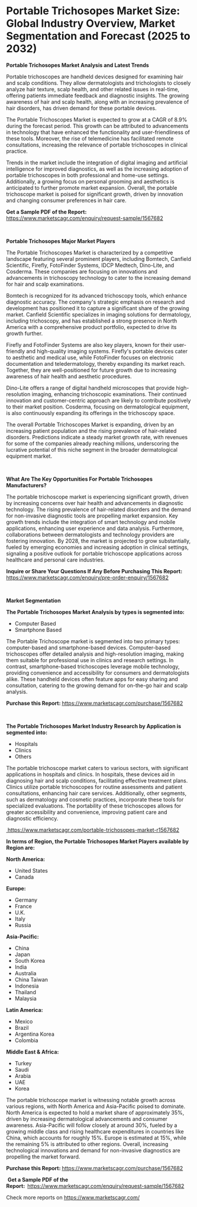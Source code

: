 <p><h1>Portable Trichosopes Market Size: Global Industry Overview, Market Segmentation and Forecast (2025 to 2032)</h1></p><p><strong>Portable Trichosopes Market Analysis and Latest Trends</strong></p>
<p><p>Portable trichoscopes are handheld devices designed for examining hair and scalp conditions. They allow dermatologists and trichologists to closely analyze hair texture, scalp health, and other related issues in real-time, offering patients immediate feedback and diagnostic insights. The growing awareness of hair and scalp health, along with an increasing prevalence of hair disorders, has driven demand for these portable devices.</p><p>The Portable Trichoscopes Market is expected to grow at a CAGR of 8.9% during the forecast period. This growth can be attributed to advancements in technology that have enhanced the functionality and user-friendliness of these tools. Moreover, the rise of telemedicine has facilitated remote consultations, increasing the relevance of portable trichoscopes in clinical practice.</p><p>Trends in the market include the integration of digital imaging and artificial intelligence for improved diagnostics, as well as the increasing adoption of portable trichoscopes in both professional and home-use settings. Additionally, a growing focus on personal grooming and aesthetics is anticipated to further promote market expansion. Overall, the portable trichoscope market is poised for significant growth, driven by innovation and changing consumer preferences in hair care.</p></p>
<p><strong>Get a Sample PDF of the Report:&nbsp;</strong> <a href="https://www.marketscagr.com/enquiry/request-sample/1567682?utm_campaign=3115&utm_medium=2&utm_source=Github&utm_content=ia&utm_term=24032025&utm_id=portable-trichosopes">https://www.marketscagr.com/enquiry/request-sample/1567682</a></p>
<p>&nbsp;</p>
<p><strong>Portable Trichosopes Major Market Players</strong></p>
<p><p>The Portable Trichoscopes Market is characterized by a competitive landscape featuring several prominent players, including Bomtech, Canfield Scientific, Firefly, FotoFinder Systems, IDCP Medtech, Dino-Lite, and Cosderma. These companies are focusing on innovations and advancements in trichoscopy technology to cater to the increasing demand for hair and scalp examinations.</p><p>Bomtech is recognized for its advanced trichoscopy tools, which enhance diagnostic accuracy. The company's strategic emphasis on research and development has positioned it to capture a significant share of the growing market. Canfield Scientific specializes in imaging solutions for dermatology, including trichoscopy, and has established a strong presence in North America with a comprehensive product portfolio, expected to drive its growth further.</p><p>Firefly and FotoFinder Systems are also key players, known for their user-friendly and high-quality imaging systems. Firefly's portable devices cater to aesthetic and medical use, while FotoFinder focuses on electronic documentation and teledermatology, thereby expanding its market reach. Together, they are well-positioned for future growth due to increasing awareness of hair health and aesthetic procedures.</p><p>Dino-Lite offers a range of digital handheld microscopes that provide high-resolution imaging, enhancing trichoscopic examinations. Their continued innovation and customer-centric approach are likely to contribute positively to their market position. Cosderma, focusing on dermatological equipment, is also continuously expanding its offerings in the trichoscopy space.</p><p>The overall Portable Trichoscopes Market is expanding, driven by an increasing patient population and the rising prevalence of hair-related disorders. Predictions indicate a steady market growth rate, with revenues for some of the companies already reaching millions, underscoring the lucrative potential of this niche segment in the broader dermatological equipment market.</p></p>
<p>&nbsp;</p>
<p><strong>What Are The Key Opportunities For Portable Trichosopes Manufacturers?</strong></p>
<p><p>The portable trichoscope market is experiencing significant growth, driven by increasing concerns over hair health and advancements in diagnostic technology. The rising prevalence of hair-related disorders and the demand for non-invasive diagnostic tools are propelling market expansion. Key growth trends include the integration of smart technology and mobile applications, enhancing user experience and data analysis. Furthermore, collaborations between dermatologists and technology providers are fostering innovation. By 2028, the market is projected to grow substantially, fueled by emerging economies and increasing adoption in clinical settings, signaling a positive outlook for portable trichoscope applications across healthcare and personal care industries.</p></p>
<p><strong>Inquire or Share Your Questions If Any Before Purchasing This Report:</strong> <a href="https://www.marketscagr.com/enquiry/pre-order-enquiry/1567682?utm_campaign=3115&utm_medium=2&utm_source=Github&utm_content=ia&utm_term=24032025&utm_id=portable-trichosopes">https://www.marketscagr.com/enquiry/pre-order-enquiry/1567682</a></p>
<p>&nbsp;</p>
<p><strong>Market Segmentation</strong></p>
<p><strong>The Portable Trichosopes Market Analysis by types is segmented into:</strong></p>
<p><ul><li>Computer Based</li><li>Smartphone Based</li></ul></p>
<p><p>The Portable Trichoscope market is segmented into two primary types: computer-based and smartphone-based devices. Computer-based trichoscopes offer detailed analysis and high-resolution imaging, making them suitable for professional use in clinics and research settings. In contrast, smartphone-based trichoscopes leverage mobile technology, providing convenience and accessibility for consumers and dermatologists alike. These handheld devices often feature apps for easy sharing and consultation, catering to the growing demand for on-the-go hair and scalp analysis.</p></p>
<p><strong>Purchase this Report:&nbsp;</strong><a href="https://www.marketscagr.com/purchase/1567682?utm_campaign=3115&utm_medium=2&utm_source=Github&utm_content=ia&utm_term=24032025&utm_id=portable-trichosopes">https://www.marketscagr.com/purchase/1567682</a></p>
<p>&nbsp;</p>
<p><strong>The Portable Trichosopes Market Industry Research by Application is segmented into:</strong></p>
<p><ul><li>Hospitals</li><li>Clinics</li><li>Others</li></ul></p>
<p><p>The portable trichoscope market caters to various sectors, with significant applications in hospitals and clinics. In hospitals, these devices aid in diagnosing hair and scalp conditions, facilitating effective treatment plans. Clinics utilize portable trichoscopes for routine assessments and patient consultations, enhancing hair care services. Additionally, other segments, such as dermatology and cosmetic practices, incorporate these tools for specialized evaluations. The portability of these trichoscopes allows for greater accessibility and convenience, improving patient care and diagnostic efficiency.</p></p>
<p><a href="https://www.marketscagr.com/portable-trichosopes-market-r1567682?utm_campaign=3115&utm_medium=2&utm_source=Github&utm_content=ia&utm_term=24032025&utm_id=portable-trichosopes">&nbsp;https://www.marketscagr.com/portable-trichosopes-market-r1567682</a></p>
<p><strong>In terms of Region, the Portable Trichosopes Market Players available by Region are:</strong></p>
<p>
    <p> <strong> North America: </strong>
        <ul>
            <li>United States</li>
            <li>Canada</li>
        </ul>
        </p> 
    <p> <strong> Europe: </strong>
        <ul>
            <li>Germany</li>
            <li>France</li>
            <li>U.K.</li>
            <li>Italy</li>
            <li>Russia</li>
        </ul>
        </p> 
    <p> <strong> Asia-Pacific: </strong>
        <ul>
            <li>China</li>
            <li>Japan</li>
            <li>South Korea</li>
            <li>India</li>
            <li>Australia</li>
            <li>China Taiwan</li>
            <li>Indonesia</li>
            <li>Thailand</li>
            <li>Malaysia</li>
        </ul>
        </p> 
    <p> <strong> Latin America: </strong>
        <ul>
            <li>Mexico</li>
            <li>Brazil</li>
            <li>Argentina Korea</li>
            <li>Colombia</li>
        </ul>
        </p> 
    <p> <strong> Middle East & Africa: </strong>
        <ul>
            <li>Turkey</li>
            <li>Saudi</li>
            <li>Arabia</li>
            <li>UAE</li>
            <li>Korea</li>
        </ul>
    </p>
    </p>
<p><p>The portable trichoscope market is witnessing notable growth across various regions, with North America and Asia-Pacific poised to dominate. North America is expected to hold a market share of approximately 35%, driven by increasing dermatological advancements and consumer awareness. Asia-Pacific will follow closely at around 30%, fueled by a growing middle class and rising healthcare expenditures in countries like China, which accounts for roughly 15%. Europe is estimated at 15%, while the remaining 5% is attributed to other regions. Overall, increasing technological innovations and demand for non-invasive diagnostics are propelling the market forward.</p></p>
<p><strong>Purchase this Report: </strong><a href="https://www.marketscagr.com/purchase/1567682?utm_campaign=3115&utm_medium=2&utm_source=Github&utm_content=ia&utm_term=24032025&utm_id=portable-trichosopes">https://www.marketscagr.com/purchase/1567682</a></p>
<p>&nbsp;<strong>Get a Sample PDF of the Report:&nbsp;&nbsp;</strong><a href="https://www.marketscagr.com/enquiry/request-sample/1567682?utm_campaign=3115&utm_medium=2&utm_source=Github&utm_content=ia&utm_term=24032025&utm_id=portable-trichosopes">https://www.marketscagr.com/enquiry/request-sample/1567682</a></p>
<p><strong></strong></p>
<p>Check more reports on <a href="https://www.marketscagr.com/?utm_campaign=3115&utm_medium=2&utm_source=Github&utm_content=ia&utm_term=24032025&utm_id=portable-trichosopes">https://www.marketscagr.com/</a></p>